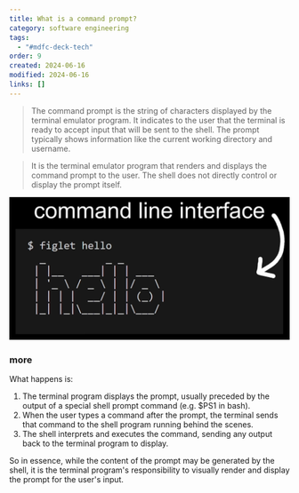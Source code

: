 ```yaml
---
title: What is a command prompt?
category: software engineering
tags:
  - "#mdfc-deck-tech"
order: 9
created: 2024-06-16
modified: 2024-06-16
links: []
---
```


> The command prompt is the string of characters displayed by the terminal emulator program. It indicates to the user that the terminal is ready to accept input that will be sent to the shell. The prompt typically shows information like the current working directory and username.

> It is the terminal emulator program that renders and displays the command prompt to the user. The shell does not directly control or display the prompt itself.

![Image](./attachments/soft-eng_command-prompt.png)

### more

What happens is:

1. The terminal program displays the prompt, usually preceded by the output of a special shell prompt command (e.g. $PS1 in bash).
2. When the user types a command after the prompt, the terminal sends that command to the shell program running behind the scenes.
3. The shell interprets and executes the command, sending any output back to the terminal program to display.

So in essence, while the content of the prompt may be generated by the shell, it is the terminal program's responsibility to visually render and display the prompt for the user's input.

